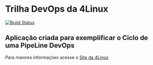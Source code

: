 # Trilha DevOps da 4Linux

<!-- Altere a Flag abaixo com sua URL do Travis -->
[![Build Status](https://travis-ci.org/Moises-smn/DevOpsLab-HelloWorld.svg?branch=master)](https://travis-ci.org/Moises-smn/DevOpsLab-HelloWorld)
## Aplicação criada para exemplificar o Ciclo de uma PipeLine DevOps


Para maiores informações acesse o [Site da 4Linux](https://www.4linux.com.br/cursos/devops)
